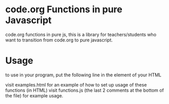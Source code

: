 # code.org Functions in pure Javascript
code.org functions in pure js, this is a library for teachers/students who want to transition from code.org to pure javascript.

# Usage
to use in your program, put the following line in the <head> element of your HTML

<script src="https://cdn.jsdelivr.net/gh/ChunkyMonkey00/code.orgFunctions@main/functions.js"></script>

visit examples.html for an example of how to set up usage of these functions (in HTML)
visit functions.js (the last 2 comments at the bottom of the file) for example usage.
